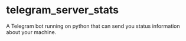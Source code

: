 # telegram_server_stats
A Telegram bot running on python that can send you status information about your machine.
